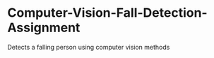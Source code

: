 # Computer-Vision-Fall-Detection-Assignment

Detects a falling person using computer vision methods
